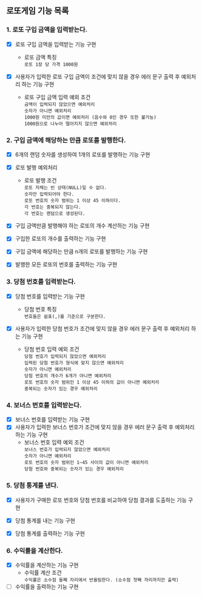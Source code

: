 ## 로또게임 기능 목록


### 1. 로또 구입 금액을 입력받는다.
- [X] 로또 구입 금액을 입력받는 기능 구현
  - 로또 금액 특징
    <br>`로또 1장 당 가격 1000원`
    
- [X] 사용자가 입력한 로또 구입 금액이 조건에 맞지 않을 경우 에러 문구 출력 후 예외처리 하는 기능 구현
  - 로또 구입 금액 입력 예외 조건
    <br>`금액이 입력되지 않았으면 예외처리`
    <br>`숫자가 아니면 예외처리`
    <br>`1000원 미만의 값이면 예외처리 (음수와 0인 경우 또한 불가능)`
    <br>`1000원으로 나누어 떨어지지 않으면 예외처리`


### 2. 구입 금액에 해당하는 만큼 로또를 발행한다.
  - [X] 6개의 랜덤 숫자를 생성하여 1개의 로또를 발행하는 기능 구현
  - [X] 로또 발행 예외처리
    - 로또 발행 조건
    <br>`로또 자체는 빈 상태(NULL)일 수 없다.`
    <br>`숫자만 입력되어야 한다.`
    <br>`로또 번호의 숫자 범위는 1 이상 45 이하이다.`
    <br>`각 번호는 중복되지 않는다.`
    <br>`각 번호는 랜덤으로 생성된다.`

  - [X] 구입 금액만큼 발행해야 하는 로또의 개수 계산하는 기능 구현
  - [X] 구입한 로또의 개수를 출력하는 기능 구현
  - [X] 구입 금액에 해당하는 만큼 n개의 로또를 발행하는 기능 구현
  - [X] 발행한 모든 로또의 번호를 출력하는 기능 구현


### 3. 당첨 번호를 입력받는다.
  - [X] 당첨 번호를 입력받는 기능 구현
    - 당첨 번호 특징
    <br> `번호들은 쉼표(,)를 기준으로 구분한다.`

  - [X] 사용자가 입력한 당첨 번호가 조건에 맞지 않을 경우 에러 문구 출력 후 예외처리 하는 기능 구현
    - 당첨 번호 입력 예외 조건
    <br>`당첨 번호가 입력되지 않았으면 예외처리`
    <br>`입력된 당첨 번호가 형식에 맞지 않으면 예외처리`
    <br>`숫자가 아니면 예외처리`
    <br>`당첨 번호의 개수가 6개가 아니면 예외처리`
    <br>`로또 번호의 숫자 범위인 1 이상 45 이하의 값이 아니면 예외처리`
    <br>`중복되는 숫자가 있는 경우 예외처리`
  

### 4. 보너스 번호를 입력받는다.
  - [X] 보너스 번호를 입력받는 기능 구현
  - [X] 사용자가 입력한 보너스 번호가 조건에 맞지 않을 경우 에러 문구 출력 후 예외처리 하는 기능 구현
    - 보너스 번호 입력 예외 조건
    <br>`보너스 번호가 입력되지 않았으면 예외처리`
    <br>`숫자가 아니면 예외처리`
    <br>`로또 번호의 숫자 범위인 1~45 사이의 값이 아니면 예외처리`
    <br>`당첨 번호와 중복되는 숫자가 있는 경우 예외처리`


### 5. 당첨 통계를 낸다.
  - [X] 사용자가 구매한 로또 번호와 당첨 번호를 비교하여 당첨 결과를 도출하는 기능 구현
  - [X] 당첨 통계를 내는 기능 구현
  - [X] 당첨 통계를 출력하는 기능 구현


### 6. 수익률을 계산한다.
  - [X] 수익률을 계산하는 기능 구현
    - 수익률 계산 조건
    <br> `수익률은 소수점 둘째 자리에서 반올림한다. (소수점 첫째 자리까지만 출력)`
  - [ ] 수익률을 출력하는 기능 구현

